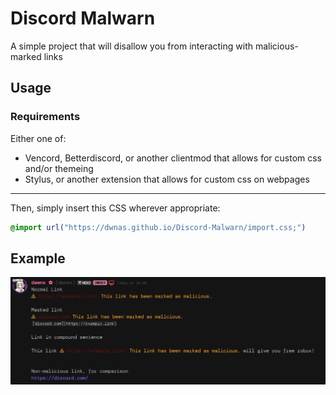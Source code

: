 # Discord Malwarn
A simple project that will disallow you from interacting with malicious-marked links 

## Usage
### Requirements
Either one of:
* Vencord, Betterdiscord, or another clientmod that allows for custom css and/or themeing
* Stylus, or another extension that allows for custom css on webpages
---
Then, simply insert this CSS wherever appropriate:
```css
@import url("https://dwnas.github.io/Discord-Malwarn/import.css;")
```

## Example
![Example image of this CSS](example.png)
